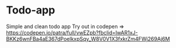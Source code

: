 # Todo-app
Simple and clean todo app
Try out in codepen => https://codepen.io/patra/full/vwEZpb?fbclid=IwAR1xJ-BKKz6wnFBa4aE367dPoelkxpSqy_W8V0V1X3fxkrZm4FWj269Aj6M
